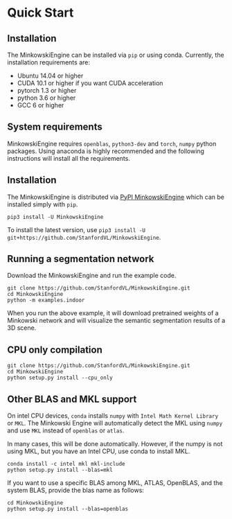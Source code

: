 # Quick Start

## Installation

The MinkowskiEngine can be installed via `pip` or using conda. Currently, the installation requirements are:

- Ubuntu 14.04 or higher
- CUDA 10.1 or higher if you want CUDA acceleration
- pytorch 1.3 or higher
- python 3.6 or higher
- GCC 6 or higher


## System requirements

MinkowskiEngine requires `openblas`, `python3-dev` and `torch`, `numpy` python packages. Using anaconda is highly recommended and the following instructions will install all the requirements.

## Installation

The MinkowskiEngine is distributed via [PyPI MinkowskiEngine](https://pypi.org/project/MinkowskiEngine/) which can be installed simply with `pip`.

```
pip3 install -U MinkowskiEngine
```

To install the latest version, use `pip3 install -U git+https://github.com/StanfordVL/MinkowskiEngine`.


## Running a segmentation network

Download the MinkowskiEngine and run the example code.

```
git clone https://github.com/StanfordVL/MinkowskiEngine.git
cd MinkowskiEngine
python -m examples.indoor
```

When you run the above example, it will download pretrained weights of a
Minkowski network and will visualize the semantic segmentation results of a 3D scene.


## CPU only compilation


```
git clone https://github.com/StanfordVL/MinkowskiEngine.git
cd MinkowskiEngine
python setup.py install --cpu_only
```

## Other BLAS and MKL support

On intel CPU devices, `conda` installs `numpy` with `Intel Math Kernel Library` or `MKL`. The Minkowski Engine will automatically detect the MKL using `numpy` and use `MKL` instead of `openblas` or `atlas`.

In many cases, this will be done automatically. However, if the numpy is not using MKL, but you have an Intel CPU, use conda to install MKL.

```
conda install -c intel mkl mkl-include
python setup.py install --blas=mkl
```

If you want to use a specific BLAS among MKL, ATLAS, OpenBLAS, and the system BLAS, provide the blas name as follows:

```
cd MinkowskiEngine
python setup.py install --blas=openblas
```

